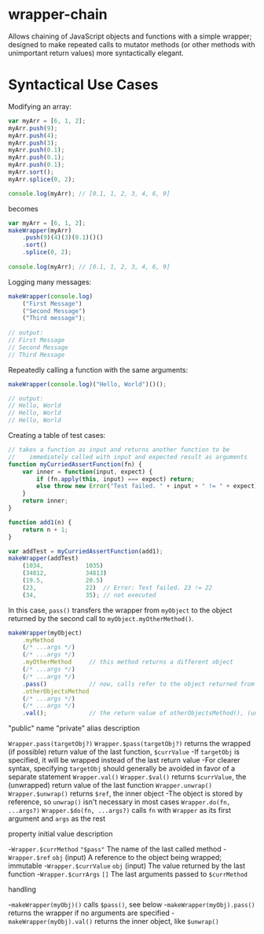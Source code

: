 # wrapper-chain

Allows chaining of JavaScript objects and functions with a simple wrapper; designed to make repeated calls to mutator methods (or other methods with unimportant return values) more syntactically elegant.

# Syntactical Use Cases
Modifying an array:
```javascript
var myArr = [6, 1, 2];
myArr.push(9);
myArr.push(4);
myArr.push(3);
myArr.push(0.1);
myArr.push(0.1);
myArr.push(0.1);
myArr.sort();
myArr.splice(0, 2);

console.log(myArr); // [0.1, 1, 2, 3, 4, 6, 9]
```
becomes
```javascript
var myArr = [6, 1, 2];
makeWrapper(myArr)
    .push(9)(4)(3)(0.1)()()
    .sort()
    .splice(0, 2);
    
console.log(myArr); // [0.1, 1, 2, 3, 4, 6, 9]
```
Logging many messages:
```javascript
makeWrapper(console.log)
    ("First Message")
    ("Second Message")
    ("Third message");
    
// output:
// First Message
// Second Message
// Third Message
```
Repeatedly calling a function with the same arguments:
```javascript
makeWrapper(console.log)("Hello, World")()();

// output:
// Hello, World
// Hello, World
// Hello, World
```
Creating a table of test cases:
```javascript
// takes a function as input and returns another function to be 
//    immediately called with input and expected result as arguments
function myCurriedAssertFunction(fn) {
    var inner = function(input, expect) {
        if (fn.apply(this, input) === expect) return;
        else throw new Error("Test failed. " + input + " != " + expect);
    }
    return inner;
}

function add1(n) {
    return n + 1;
}

var addTest = myCurriedAssertFunction(add1);
makeWrapper(addTest)
    (1034,            1035)
    (34812,           34813)
    (19.5,            20.5)
    (23,              22)  // Error: Test failed. 23 != 22
    (34,              35); // not executed
```
In this case, `pass()` transfers the wrapper from `myObject` to the object returned by the second call to `myObject.myOtherMethod()`.
```javascript
makeWrapper(myObject)
    .myMethod
    (/* ...args */)
    (/* ...args */)
    .myOtherMethod     // this method returns a different object
    (/* ...args */)
    (/* ...args */)
    .pass()            // now, calls refer to the object returned from myOtherMethod()
    .otherObjectsMethod     
    (/* ...args */)
    (/* ...args */)
    .val();            // the return value of otherObjectsMethod(), (unwrapped)
```

"public" name               "private" alias               description

`Wrapper.pass(targetObj?)`    `Wrapper.$pass(targetObj?)`   returns the wrapped (if possible) return value of the last function, `$currValue`
                                                            -If `targetObj` is specified, it will be wrapped instead of the last return value 
                                                            -For clearer syntax, specifying `targetObj` should generally 
                                                                be avoided in favor of a separate statement
`Wrapper.val()`               `Wrapper.$val()`              returns `$currValue`, the (unwrapped) return value of the last function
`Wrapper.unwrap()`            `Wrapper.$unwrap()`           returns `$ref`, the inner object
                                                            -The object is stored by reference, so `unwrap()` isn't necessary in most cases
`Wrapper.do(fn, ...args?)`    `Wrapper.$do(fn, ...args?)`   calls `fn` with `Wrapper` as its first argument and `args` as the rest

property                initial value           description

-`Wrapper.$currMethod`     `"$pass"`                 The name of the last called method
-`Wrapper.$ref`            `obj` (input)             A reference to the object being wrapped; immutable
-`Wrapper.$currValue`      `obj` (input)             The value returned by the last function
-`Wrapper.$currArgs`       `[]`                      The last arguments passed to `$currMethod`


handling 

-`makeWrapper(myObj)()` calls `$pass()`, see below
-`makeWrapper(myObj).pass()` returns the wrapper if no arguments are specified
-`makeWrapper(myObj).val()` returns the inner object, like `$unwrap()`
